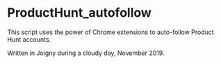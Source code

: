 # ProductHunt_autofollow
This script uses the power of Chrome extensions to auto-follow Product Hunt accounts.

Written in Joigny during a cloudy day, November 2019.
